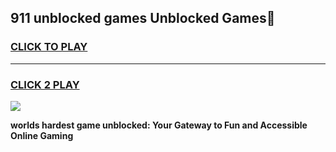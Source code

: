
## 911 unblocked games Unblocked Games👋
<h3>
<a href="https://premium.freeplayer.one?title=911_unblocked_games&ref=16F">CLICK TO PLAY</a></h3>
<hr>

<h3>
<a href="https://premium.freeplayer.one?title=911_unblocked_games&ref=16F">CLICK 2 PLAY</a>
  
</h3>

<a href="https://premium.freeplayer.one?title=911_unblocked_games&ref=16F/"><img src="https://clearcache.store/games.png"></a>


**worlds hardest game unblocked: Your Gateway to Fun and Accessible Online Gaming**
